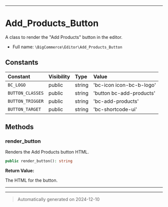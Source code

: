 ***

# Add_Products_Button

A class to render the "Add Products" button in the editor.



* Full name: `\BigCommerce\Editor\Add_Products_Button`


## Constants

| Constant | Visibility | Type | Value |
|:---------|:-----------|:-----|:------|
|`BC_LOGO`|public|string|&#039;bc-icon icon-bc-b-logo&#039;|
|`BUTTON_CLASSES`|public|string|&#039;button bc-add-products&#039;|
|`BUTTON_TRIGGER`|public|string|&#039;bc-add-products&#039;|
|`BUTTON_TARGET`|public|string|&#039;bc-shortcode-ui&#039;|


## Methods


### render_button

Renders the Add Products button HTML.

```php
public render_button(): string
```









**Return Value:**

The HTML for the button.




***


***
> Automatically generated on 2024-12-10

